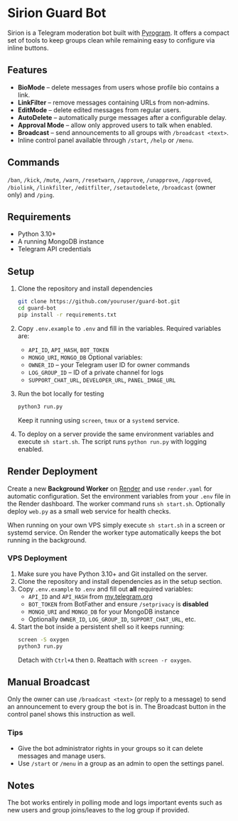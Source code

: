 # Sirion Guard Bot

Sirion is a Telegram moderation bot built with [Pyrogram](https://docs.pyrogram.org/).
It offers a compact set of tools to keep groups clean while remaining easy to configure via inline buttons.

## Features
- **BioMode** – delete messages from users whose profile bio contains a link.
- **LinkFilter** – remove messages containing URLs from non‑admins.
- **EditMode** – delete edited messages from regular users.
- **AutoDelete** – automatically purge messages after a configurable delay.
- **Approval Mode** – allow only approved users to talk when enabled.
- **Broadcast** – send announcements to all groups with `/broadcast <text>`.
- Inline control panel available through `/start`, `/help` or `/menu`.

## Commands
`/ban`, `/kick`, `/mute`, `/warn`, `/resetwarn`, `/approve`, `/unapprove`, `/approved`, `/biolink`, `/linkfilter`, `/editfilter`, `/setautodelete`, `/broadcast` (owner only) and `/ping`.

## Requirements
- Python 3.10+
- A running MongoDB instance
- Telegram API credentials

## Setup
1. Clone the repository and install dependencies
   ```bash
   git clone https://github.com/youruser/guard-bot.git
   cd guard-bot
   pip install -r requirements.txt
   ```
2. Copy `.env.example` to `.env` and fill in the variables.
   Required variables are:
   - `API_ID`, `API_HASH`, `BOT_TOKEN`
   - `MONGO_URI`, `MONGO_DB`
   Optional variables:
   - `OWNER_ID` – your Telegram user ID for owner commands
   - `LOG_GROUP_ID` – ID of a private channel for logs
   - `SUPPORT_CHAT_URL`, `DEVELOPER_URL`, `PANEL_IMAGE_URL`
3. Run the bot locally for testing
   ```bash
   python3 run.py
   ```
   Keep it running using `screen`, `tmux` or a `systemd` service.

4. To deploy on a server provide the same environment variables and execute
   `sh start.sh`. The script runs `python run.py` with logging enabled.

## Render Deployment
Create a new **Background Worker** on [Render](https://render.com) and use `render.yaml` for automatic configuration.
Set the environment variables from your `.env` file in the Render dashboard. The worker command runs `sh start.sh`.
Optionally deploy `web.py` as a small web service for health checks.

When running on your own VPS simply execute `sh start.sh` in a screen or
systemd service. On Render the worker type automatically keeps the bot
running in the background.

### VPS Deployment
1. Make sure you have Python 3.10+ and Git installed on the server.
2. Clone the repository and install dependencies as in the setup section.
3. Copy `.env.example` to `.env` and fill out **all** required variables:
   - `API_ID` and `API_HASH` from [my.telegram.org](https://my.telegram.org)
   - `BOT_TOKEN` from BotFather and ensure `/setprivacy` is **disabled**
   - `MONGO_URI` and `MONGO_DB` for your MongoDB instance
   - Optionally `OWNER_ID`, `LOG_GROUP_ID`, `SUPPORT_CHAT_URL`, etc.
4. Start the bot inside a persistent shell so it keeps running:
   ```bash
   screen -S oxygen
   python3 run.py
   ```
   Detach with `Ctrl+A` then `D`. Reattach with `screen -r oxygen`.

## Manual Broadcast
Only the owner can use `/broadcast <text>` (or reply to a message) to send an announcement to every group the bot is in.
The Broadcast button in the control panel shows this instruction as well.

### Tips
- Give the bot administrator rights in your groups so it can delete messages and manage users.
- Use `/start` or `/menu` in a group as an admin to open the settings panel.

## Notes
The bot works entirely in polling mode and logs important events such as new users and group joins/leaves to the log group if provided.
